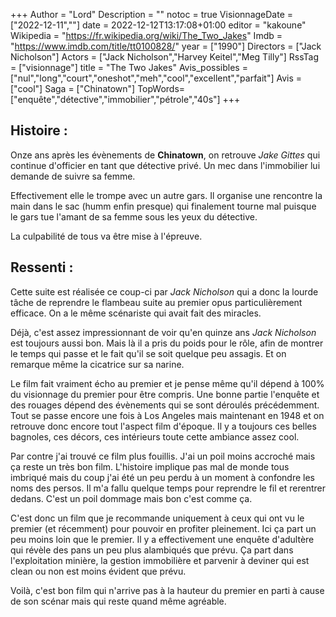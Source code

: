 +++
Author = "Lord"
Description = ""
notoc = true
VisionnageDate = ["2022-12-11",""]
date = 2022-12-12T13:17:08+01:00
editor = "kakoune"
Wikipedia = "https://fr.wikipedia.org/wiki/The_Two_Jakes"
Imdb = "https://www.imdb.com/title/tt0100828/"
year = ["1990"]
Directors = ["Jack Nicholson"]
Actors = ["Jack Nicholson","Harvey Keitel","Meg Tilly"]
RssTag = ["visionnage"]
title = "The Two Jakes"
Avis_possibles = ["nul","long","court","oneshot","meh","cool","excellent","parfait"]
Avis = ["cool"]
Saga = ["Chinatown"]
TopWords=["enquête","détective","immobilier","pétrole","40s"]
+++
## Histoire :
Onze ans après les évènements de **Chinatown**, on retrouve *Jake Gittes* qui continue d'officier en tant que détective privé.
Un mec dans l'immobilier lui demande de suivre sa femme.

Effectivement elle le trompe avec un autre gars.
Il organise une rencontre la main dans le sac (humm enfin presque) qui finalement tourne mal puisque le gars tue l'amant de sa femme sous les yeux du détective.

La culpabilité de tous va être mise à l'épreuve.

## Ressenti :
Cette suite est réalisée ce coup-ci par *Jack Nicholson* qui a donc la lourde tâche de reprendre le flambeau suite au premier opus particulièrement efficace.
On a le même scénariste qui avait fait des miracles.

Déjà, c'est assez impressionnant de voir qu'en quinze ans *Jack Nicholson* est toujours aussi bon.
Mais là il a pris du poids pour le rôle, afin de montrer le temps qui passe et le fait qu'il se soit quelque peu assagis.
Et on remarque même la cicatrice sur sa narine.

Le film fait vraiment écho au premier et je pense même qu'il dépend à 100% du visionnage du premier pour être compris.
Une bonne partie l'enquête et des rouages dépend des évènements qui se sont déroulés précédemment.
Tout se passe encore une fois à Los Angeles mais maintenant en 1948 et on retrouve donc encore tout l'aspect film d'époque.
Il y a toujours ces belles bagnoles, ces décors, ces intérieurs toute cette ambiance assez cool.

Par contre j'ai trouvé ce film plus fouillis.
J'ai un poil moins accroché mais ça reste un très bon film.
L'histoire implique pas mal de monde tous imbriqué mais du coup j'ai été un peu perdu à un moment à confondre les noms des persos.
Il m'a fallu quelque temps pour reprendre le fil et rerentrer dedans.
C'est un poil dommage mais bon c'est comme ça.

C'est donc un film que je recommande uniquement à ceux qui ont vu le premier (et récemment) pour pouvoir en profiter pleinement.
Ici ça part un peu moins loin que le premier.
Il y a effectivement une enquête d'adultère qui révèle des pans un peu plus alambiqués que prévu.
Ça part dans l'exploitation minière, la gestion immobilière et parvenir à deviner qui est clean ou non est moins évident que prévu.

Voilà, c'est bon film qui n'arrive pas à la hauteur du premier en parti à cause de son scénar mais qui reste quand même agréable.
